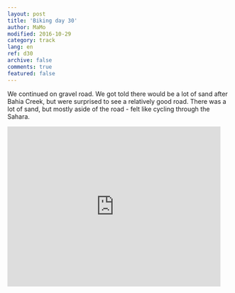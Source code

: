```yaml
---   
layout: post 
title: 'Biking day 30'  
author: MaMo 
modified: 2016-10-29
category: track 
lang: en 
ref: d30
archive: false 
comments: true 
featured: false 
--- 
```


 We continued on gravel road. We got told there would be a lot of sand after Bahia Creek, but were surprised to see a relatively good road. There was a lot of sand, but mostly aside of the road - felt like cycling through the Sahara. 

<iframe width='480' height='360' src='http://track-kit.net/maps_s3/?v=embed&track=231937  
.gpx' frameborder='0' allowfullscreen></iframe>